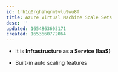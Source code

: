 ```yaml
---
id: 1rh1q0rghahqrm9vlu9wu8f
title: Azure Virtual Machine Scale Sets
desc: ''
updated: 1654863603171
created: 1653660772064
---
```


* It is **Infrastructure as a Service (IaaS)**

* Built-in auto scaling features
